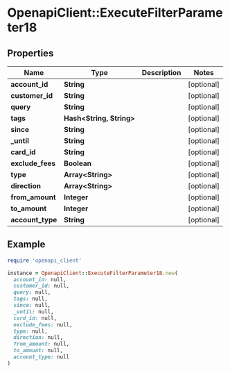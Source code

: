 # OpenapiClient::ExecuteFilterParameter18

## Properties

| Name | Type | Description | Notes |
| ---- | ---- | ----------- | ----- |
| **account_id** | **String** |  | [optional] |
| **customer_id** | **String** |  | [optional] |
| **query** | **String** |  | [optional] |
| **tags** | **Hash&lt;String, String&gt;** |  | [optional] |
| **since** | **String** |  | [optional] |
| **_until** | **String** |  | [optional] |
| **card_id** | **String** |  | [optional] |
| **exclude_fees** | **Boolean** |  | [optional] |
| **type** | **Array&lt;String&gt;** |  | [optional] |
| **direction** | **Array&lt;String&gt;** |  | [optional] |
| **from_amount** | **Integer** |  | [optional] |
| **to_amount** | **Integer** |  | [optional] |
| **account_type** | **String** |  | [optional] |

## Example

```ruby
require 'openapi_client'

instance = OpenapiClient::ExecuteFilterParameter18.new(
  account_id: null,
  customer_id: null,
  query: null,
  tags: null,
  since: null,
  _until: null,
  card_id: null,
  exclude_fees: null,
  type: null,
  direction: null,
  from_amount: null,
  to_amount: null,
  account_type: null
)
```

